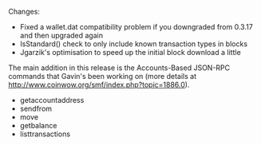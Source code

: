 Changes:
* Fixed a wallet.dat compatibility problem if you downgraded from 0.3.17 and then upgraded again
* IsStandard() check to only include known transaction types in blocks
* Jgarzik's optimisation to speed up the initial block download a little

The main addition in this release is the Accounts-Based JSON-RPC commands that Gavin's been working on (more details at http://www.coinwow.org/smf/index.php?topic=1886.0).  
* getaccountaddress
* sendfrom
* move
* getbalance
* listtransactions
